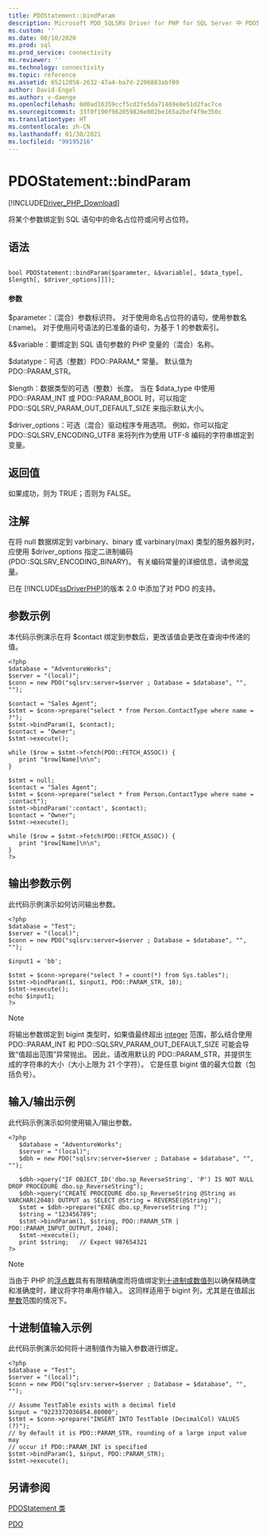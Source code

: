 ```yaml
---
title: PDOStatement::bindParam
description: Microsoft PDO_SQLSRV Driver for PHP for SQL Server 中 PDOStatement::bindParam 函数的 API 参考。
ms.custom: ''
ms.date: 08/10/2020
ms.prod: sql
ms.prod_service: connectivity
ms.reviewer: ''
ms.technology: connectivity
ms.topic: reference
ms.assetid: 65212058-2632-47a4-ba7d-2206883abf09
author: David-Engel
ms.author: v-daenge
ms.openlocfilehash: 0d0ad16359ccf5cd2fe5da71469e8e51d2fac7ce
ms.sourcegitcommit: 33f0f190f962059826e002be165a2bef4f9e350c
ms.translationtype: HT
ms.contentlocale: zh-CN
ms.lasthandoff: 01/30/2021
ms.locfileid: "99195216"
---
```

# <a name="pdostatementbindparam"></a>PDOStatement::bindParam
[!INCLUDE[Driver_PHP_Download](../../includes/driver_php_download.md)]

将某个参数绑定到 SQL 语句中的命名占位符或问号占位符。  
  
## <a name="syntax"></a>语法  
  
```  
  
bool PDOStatement::bindParam($parameter, &$variable[, $data_type[, $length[, $driver_options]]]);  
```  
  
#### <a name="parameters"></a>参数  
$parameter：（混合）参数标识符。 对于使用命名占位符的语句，使用参数名 (:name)。 对于使用问号语法的已准备的语句，为基于 1 的参数索引。  
  
&$variable：要绑定到 SQL 语句参数的 PHP 变量的（混合）名称。  
  
$datatype：可选（整数）PDO::PARAM_* 常量。 默认值为 PDO::PARAM_STR。  
  
$length：数据类型的可选（整数）长度。 当在 $data_type 中使用 PDO::PARAM_INT 或 PDO::PARAM_BOOL 时，可以指定 PDO::SQLSRV_PARAM_OUT_DEFAULT_SIZE 来指示默认大小。  
  
$driver_options：可选（混合）驱动程序专用选项。 例如，你可以指定 PDO::SQLSRV_ENCODING_UTF8 来将列作为使用 UTF-8 编码的字符串绑定到变量。  
  
## <a name="return-value"></a>返回值  
如果成功，则为 TRUE；否则为 FALSE。  
  
## <a name="remarks"></a>注解  
在将 null 数据绑定到 varbinary、binary 或 varbinary(max) 类型的服务器列时，应使用 $driver_options 指定二进制编码 (PDO::SQLSRV_ENCODING_BINARY)。 有关编码常量的详细信息，请参阅[常量](../../connect/php/constants-microsoft-drivers-for-php-for-sql-server.md)。  
  
已在 [!INCLUDE[ssDriverPHP](../../includes/ssdriverphp_md.md)]的版本 2.0 中添加了对 PDO 的支持。  

## <a name="parameter-example"></a>参数示例  
本代码示例演示在将 $contact 绑定到参数后，更改该值会更改在查询中传递的值。  
  
```  
<?php  
$database = "AdventureWorks";  
$server = "(local)";  
$conn = new PDO("sqlsrv:server=$server ; Database = $database", "", "");  
  
$contact = "Sales Agent";  
$stmt = $conn->prepare("select * from Person.ContactType where name = ?");  
$stmt->bindParam(1, $contact);  
$contact = "Owner";  
$stmt->execute();  
  
while ($row = $stmt->fetch(PDO::FETCH_ASSOC)) {  
   print "$row[Name]\n\n";  
}  
  
$stmt = null;  
$contact = "Sales Agent";  
$stmt = $conn->prepare("select * from Person.ContactType where name = :contact");  
$stmt->bindParam(':contact', $contact);  
$contact = "Owner";  
$stmt->execute();  
  
while ($row = $stmt->fetch(PDO::FETCH_ASSOC)) {  
   print "$row[Name]\n\n";  
}  
?>  
```  
  
## <a name="output-parameter-example"></a>输出参数示例  
此代码示例演示如何访问输出参数。  
  
```  
<?php  
$database = "Test";  
$server = "(local)";  
$conn = new PDO("sqlsrv:server=$server ; Database = $database", "", "");  
  
$input1 = 'bb';  
  
$stmt = $conn->prepare("select ? = count(*) from Sys.tables");  
$stmt->bindParam(1, $input1, PDO::PARAM_STR, 10);  
$stmt->execute();  
echo $input1;  
?>  
```  
  
> [!NOTE]
> 将输出参数绑定到 bigint 类型时，如果值最终超出 [integer](../../t-sql/data-types/int-bigint-smallint-and-tinyint-transact-sql.md) 范围，那么结合使用 PDO::PARAM_INT 和 PDO::SQLSRV_PARAM_OUT_DEFAULT_SIZE 可能会导致“值超出范围”异常抛出。 因此，请改用默认的 PDO::PARAM_STR，并提供生成的字符串的大小（大小上限为 21 个字符）。 它是任意 bigint 值的最大位数（包括负号）。 

## <a name="inputoutput-example"></a>输入/输出示例  
此代码示例演示如何使用输入/输出参数。  
  
```  
<?php  
   $database = "AdventureWorks";  
   $server = "(local)";  
   $dbh = new PDO("sqlsrv:server=$server ; Database = $database", "", "");  
  
   $dbh->query("IF OBJECT_ID('dbo.sp_ReverseString', 'P') IS NOT NULL DROP PROCEDURE dbo.sp_ReverseString");  
   $dbh->query("CREATE PROCEDURE dbo.sp_ReverseString @String as VARCHAR(2048) OUTPUT as SELECT @String = REVERSE(@String)");  
   $stmt = $dbh->prepare("EXEC dbo.sp_ReverseString ?");  
   $string = "123456789";  
   $stmt->bindParam(1, $string, PDO::PARAM_STR | PDO::PARAM_INPUT_OUTPUT, 2048);  
   $stmt->execute();  
   print $string;   // Expect 987654321  
?>  
```  

> [!NOTE]
> 当由于 PHP 的[浮点数](https://php.net/manual/en/language.types.float.php)具有有限精确度而将值绑定到[十进制或数值列](../../t-sql/data-types/decimal-and-numeric-transact-sql.md)以确保精确度和准确度时，建议将字符串用作输入。 这同样适用于 bigint 列，尤其是在值超出[整数](../../t-sql/data-types/int-bigint-smallint-and-tinyint-transact-sql.md)范围的情况下。

## <a name="decimal-input-example"></a>十进制值输入示例  
此代码示例演示如何将十进制值作为输入参数进行绑定。  

```
<?php  
$database = "Test";  
$server = "(local)";  
$conn = new PDO("sqlsrv:server=$server ; Database = $database", "", "");  

// Assume TestTable exists with a decimal field 
$input = "9223372036854.80000";
$stmt = $conn->prepare("INSERT INTO TestTable (DecimalCol) VALUES (?)");
// by default it is PDO::PARAM_STR, rounding of a large input value may
// occur if PDO::PARAM_INT is specified
$stmt->bindParam(1, $input, PDO::PARAM_STR);
$stmt->execute();
```


## <a name="see-also"></a>另请参阅  
[PDOStatement 类](../../connect/php/pdostatement-class.md)

[PDO](https://php.net/manual/book.pdo.php)  
  
